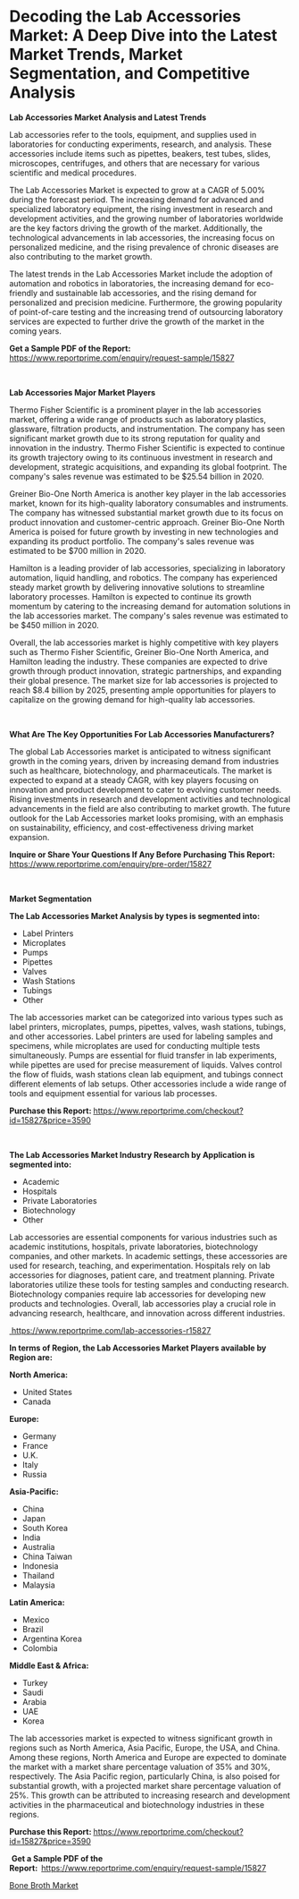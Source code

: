 <p><h1>Decoding the Lab Accessories Market: A Deep Dive into the Latest Market Trends, Market Segmentation, and Competitive Analysis</h1></p><p><strong>Lab Accessories Market Analysis and Latest Trends</strong></p>
<p><p>Lab accessories refer to the tools, equipment, and supplies used in laboratories for conducting experiments, research, and analysis. These accessories include items such as pipettes, beakers, test tubes, slides, microscopes, centrifuges, and others that are necessary for various scientific and medical procedures.</p><p>The Lab Accessories Market is expected to grow at a CAGR of 5.00% during the forecast period. The increasing demand for advanced and specialized laboratory equipment, the rising investment in research and development activities, and the growing number of laboratories worldwide are the key factors driving the growth of the market. Additionally, the technological advancements in lab accessories, the increasing focus on personalized medicine, and the rising prevalence of chronic diseases are also contributing to the market growth.</p><p>The latest trends in the Lab Accessories Market include the adoption of automation and robotics in laboratories, the increasing demand for eco-friendly and sustainable lab accessories, and the rising demand for personalized and precision medicine. Furthermore, the growing popularity of point-of-care testing and the increasing trend of outsourcing laboratory services are expected to further drive the growth of the market in the coming years.</p></p>
<p><strong>Get a Sample PDF of the Report:&nbsp;</strong> <a href="https://www.reportprime.com/enquiry/request-sample/15827">https://www.reportprime.com/enquiry/request-sample/15827</a></p>
<p>&nbsp;</p>
<p><strong>Lab Accessories Major Market Players</strong></p>
<p><p>Thermo Fisher Scientific is a prominent player in the lab accessories market, offering a wide range of products such as laboratory plastics, glassware, filtration products, and instrumentation. The company has seen significant market growth due to its strong reputation for quality and innovation in the industry. Thermo Fisher Scientific is expected to continue its growth trajectory owing to its continuous investment in research and development, strategic acquisitions, and expanding its global footprint. The company's sales revenue was estimated to be $25.54 billion in 2020.</p><p>Greiner Bio-One North America is another key player in the lab accessories market, known for its high-quality laboratory consumables and instruments. The company has witnessed substantial market growth due to its focus on product innovation and customer-centric approach. Greiner Bio-One North America is poised for future growth by investing in new technologies and expanding its product portfolio. The company's sales revenue was estimated to be $700 million in 2020.</p><p>Hamilton is a leading provider of lab accessories, specializing in laboratory automation, liquid handling, and robotics. The company has experienced steady market growth by delivering innovative solutions to streamline laboratory processes. Hamilton is expected to continue its growth momentum by catering to the increasing demand for automation solutions in the lab accessories market. The company's sales revenue was estimated to be $450 million in 2020.</p><p>Overall, the lab accessories market is highly competitive with key players such as Thermo Fisher Scientific, Greiner Bio-One North America, and Hamilton leading the industry. These companies are expected to drive growth through product innovation, strategic partnerships, and expanding their global presence. The market size for lab accessories is projected to reach $8.4 billion by 2025, presenting ample opportunities for players to capitalize on the growing demand for high-quality lab accessories.</p></p>
<p>&nbsp;</p>
<p><strong>What Are The Key Opportunities For Lab Accessories Manufacturers?</strong></p>
<p><p>The global Lab Accessories market is anticipated to witness significant growth in the coming years, driven by increasing demand from industries such as healthcare, biotechnology, and pharmaceuticals. The market is expected to expand at a steady CAGR, with key players focusing on innovation and product development to cater to evolving customer needs. Rising investments in research and development activities and technological advancements in the field are also contributing to market growth. The future outlook for the Lab Accessories market looks promising, with an emphasis on sustainability, efficiency, and cost-effectiveness driving market expansion.</p></p>
<p><strong>Inquire or Share Your Questions If Any Before Purchasing This Report:</strong> <a href="https://www.reportprime.com/enquiry/pre-order/15827">https://www.reportprime.com/enquiry/pre-order/15827</a></p>
<p>&nbsp;</p>
<p><strong>Market Segmentation</strong></p>
<p><strong>The Lab Accessories Market Analysis by types is segmented into:</strong></p>
<p><ul><li>Label Printers</li><li>Microplates</li><li>Pumps</li><li>Pipettes</li><li>Valves</li><li>Wash Stations</li><li>Tubings</li><li>Other</li></ul></p>
<p><p>The lab accessories market can be categorized into various types such as label printers, microplates, pumps, pipettes, valves, wash stations, tubings, and other accessories. Label printers are used for labeling samples and specimens, while microplates are used for conducting multiple tests simultaneously. Pumps are essential for fluid transfer in lab experiments, while pipettes are used for precise measurement of liquids. Valves control the flow of fluids, wash stations clean lab equipment, and tubings connect different elements of lab setups. Other accessories include a wide range of tools and equipment essential for various lab processes.</p></p>
<p><strong>Purchase this Report:&nbsp;</strong><a href="https://www.reportprime.com/checkout?id=15827&price=3590">https://www.reportprime.com/checkout?id=15827&price=3590</a></p>
<p>&nbsp;</p>
<p><strong>The Lab Accessories Market Industry Research by Application is segmented into:</strong></p>
<p><ul><li>Academic</li><li>Hospitals</li><li>Private Laboratories</li><li>Biotechnology</li><li>Other</li></ul></p>
<p><p>Lab accessories are essential components for various industries such as academic institutions, hospitals, private laboratories, biotechnology companies, and other markets. In academic settings, these accessories are used for research, teaching, and experimentation. Hospitals rely on lab accessories for diagnoses, patient care, and treatment planning. Private laboratories utilize these tools for testing samples and conducting research. Biotechnology companies require lab accessories for developing new products and technologies. Overall, lab accessories play a crucial role in advancing research, healthcare, and innovation across different industries.</p></p>
<p><a href="https://www.reportprime.com/lab-accessories-r15827">&nbsp;https://www.reportprime.com/lab-accessories-r15827</a></p>
<p><strong>In terms of Region, the Lab Accessories Market Players available by Region are:</strong></p>
<p>
    <p> <strong> North America: </strong>
        <ul>
            <li>United States</li>
            <li>Canada</li>
        </ul>
        </p> 
    <p> <strong> Europe: </strong>
        <ul>
            <li>Germany</li>
            <li>France</li>
            <li>U.K.</li>
            <li>Italy</li>
            <li>Russia</li>
        </ul>
        </p> 
    <p> <strong> Asia-Pacific: </strong>
        <ul>
            <li>China</li>
            <li>Japan</li>
            <li>South Korea</li>
            <li>India</li>
            <li>Australia</li>
            <li>China Taiwan</li>
            <li>Indonesia</li>
            <li>Thailand</li>
            <li>Malaysia</li>
        </ul>
        </p> 
    <p> <strong> Latin America: </strong>
        <ul>
            <li>Mexico</li>
            <li>Brazil</li>
            <li>Argentina Korea</li>
            <li>Colombia</li>
        </ul>
        </p> 
    <p> <strong> Middle East & Africa: </strong>
        <ul>
            <li>Turkey</li>
            <li>Saudi</li>
            <li>Arabia</li>
            <li>UAE</li>
            <li>Korea</li>
        </ul>
    </p>
    </p>
<p><p>The lab accessories market is expected to witness significant growth in regions such as North America, Asia Pacific, Europe, the USA, and China. Among these regions, North America and Europe are expected to dominate the market with a market share percentage valuation of 35% and 30%, respectively. The Asia Pacific region, particularly China, is also poised for substantial growth, with a projected market share percentage valuation of 25%. This growth can be attributed to increasing research and development activities in the pharmaceutical and biotechnology industries in these regions.</p></p>
<p><strong>Purchase this Report: </strong><a href="https://www.reportprime.com/checkout?id=15827&price=3590">https://www.reportprime.com/checkout?id=15827&price=3590</a></p>
<p>&nbsp;<strong>Get a Sample PDF of the Report:&nbsp;&nbsp;</strong><a href="https://www.reportprime.com/enquiry/request-sample/15827">https://www.reportprime.com/enquiry/request-sample/15827</a></p>
<p><strong></strong></p>
<p><p><a href="https://github.com/JosephMorgnlvXXff/Market-Research-Report-List-1/blob/main/bone-broth-market.md">Bone Broth Market</a></p></p>